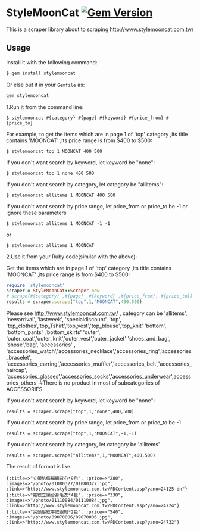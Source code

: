 # StyleMoonCat [![Gem Version](https://badge.fury.io/rb/stylemooncat.svg)](https://badge.fury.io/rb/stylemooncat)
This is a scraper library about to scraping http://www.stylemooncat.com.tw/


## Usage

Install it with the following command:
```sh
$ gem install stylemooncat
```

Or else put it in your `Gemfile` as:
```ruby
gem stylemooncat
```

1.Run it from the command line:
```
$ stylemooncat #{category} #{page} #{keyword} #{price_from} #{price_to}
```
For example, to get the items which are in page 1 of 'top' category ,its title contains 'MOONCAT' ,its price range is from $400 to $500:
```
$ stylemooncat top 1 MOONCAT 400 500
```

If you don't want search by keyword, let keyword be "none":
```
$ stylemooncat top 1 none 400 500
```

If you don't want search by category, let category be "allitems":
```
$ stylemooncat allitems 1 MOONCAT 400 500
```
If you don't want search by price range, let price_from or price_to be -1 or ignore these parameters
```
$ stylemooncat allitems 1 MOONCAT -1 -1
```
or
```
$ stylemooncat allitems 1 MOONCAT
```



2.Use it from your Ruby code(similar with the above):

Get the items which are in page 1 of 'top' category ,its title contains 'MOONCAT' ,its price range is from $400 to $500:

````ruby
require 'stylemooncat'
scraper = StyleMoonCat::Scraper.new
# scrape(#{category} ,#{page} ,#{keyword} ,#{price_from}, #{price_to}) ,and #{price_from} should <= #{price_to}
results = scraper.scrape("top",1,"MOONCAT",400,500)
````

Please see http://www.stylemooncat.com.tw/ , category can be
'allitems',
'newarrival',
'lastweek',
'specialdiscount',
'top',     'top_clothes','top_Tshirt','top_vest','top_blouse','top_knit'
'bottom',  'bottom_pants' ,'bottom_skirts'
'outer',   'outer_coat','outer_knit','outer_vest','outer_jacket'
'shoes_and_bag', 'shose','bag',
'accessories' ,  'accessories_watch','accessories_necklace','accessories_ring','accessories_bracelet',
                'accessories_earring','accessories_muffler','accessories_belt','accessories_haircap',
                'accessories_glasses','accessories_socks','accessories_underwear',accessories_others'
#There is no product in most of subcategories of ACCESSORIES


If you don't want search by keyword, let keyword be "none":
````
results = scraper.scrape("top",1,"none",400,500)
````

If you don't want search by price range, let price_from or price_to be -1
```
results = scraper.scrape("top",1,"MOONCAT",-1,-1)
```

If you don't want search by category, let category be 'allitems'
```
results = scraper.scrape("allitems",1,"MOONCAT",400,500)
```


The result of format is like:
````
{:title=>"立領坑條細織背心*9色", :price=>"280", :images=>"/photo/01080327/01080327.jpg", :link=>"http://www.stylemooncat.com.tw/PDContent.asp?yano=24125-dn"}
{:title=>"羅紋立領合身毛衣*4色", :price=>"330", :images=>"/photo/01110084/01110084.jpg", :link=>"http://www.stylemooncat.com.tw/PDContent.asp?yano=24724"}
{:title=>"尖頭壓紋平底跟鞋*2色", :price=>"540", :images=>"/photo/09070006/09070006.jpg", :link=>"http://www.stylemooncat.com.tw/PDContent.asp?yano=24732"}
````
